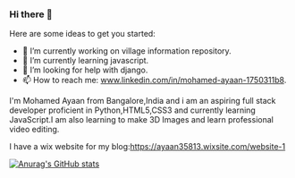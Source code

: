 ### Hi there 👋


Here are some ideas to get you started:

- 🔭 I’m currently working on village information repository.
- 🌱 I’m currently learning javascript.
- 🤔 I’m looking for help with django.
- 📫 How to reach me: www.linkedin.com/in/mohamed-ayaan-1750311b8.

I'm Mohamed Ayaan from Bangalore,India and i am an aspiring full stack developer proficient in Python,HTML5,CSS3 and currently learning JavaScript.I am also learning to make 3D Images
and learn professional video editing.

I have a wix website for my blog:https://ayaan35813.wixsite.com/website-1

[![Anurag's GitHub stats](https://github-readme-stats.vercel.app/api?username=Mohamed-Ayaan358)](https://github.com/anuraghazra/github-readme-stats)

